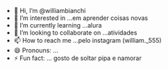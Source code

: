 - 👋 Hi, I’m @williambianchi
- 👀 I’m interested in ...em aprender coisas novas 
- 🌱 I’m currently learning ...alura
- 💞️ I’m looking to collaborate on ...atividades
- 📫 How to reach me ...pelo instagram (william._555)
- 😄 Pronouns: ...
- ⚡ Fun fact: ... gosto de soltar pipa e namorar

<!---
williambianchi/williambianchi is a ✨ special ✨ repository because its `README.md` (this file) appears on your GitHub profile.
You can click the Preview link to take a look at your changes.
--->

